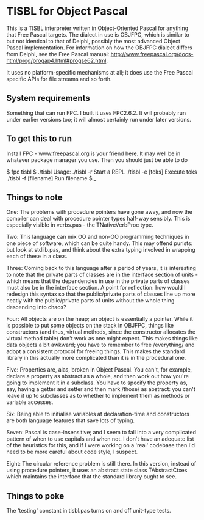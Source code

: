 TISBL for Object Pascal
=======================

This is a TISBL interpreter written in Object-Oriented Pascal for anything that Free Pascal targets.  The dialect in use is OBJFPC, which is similar to but not identical to that of Delphi, possibly the most advanced Object Pascal implementation.  For information on how the OBJFPC dialect differs from Delphi, see the Free Pascal manual: http://www.freepascal.org/docs-html/prog/progap4.html#progse62.html.

It uses no platform-specific mechanisms at all; it does use the Free Pascal specific APIs for file streams and so forth.


System requirements
-------------------

Something that can run FPC.  I built it uses FPC2.6.2.  It will probably run under earlier versions too; it will almost certainly run under later versions.


To get this to run
------------------

Install FPC - www.freepascal.org is your friend here.  It may well be in whatever package manager you use.  Then you should just be able to do

$ fpc tisbl
$ ./tisbl
Usage:
  ./tisbl -r              Start a REPL
  ./tisbl -e [toks]       Execute toks
  ./tisbl -f [filename]   Run filename
$ _


Things to note
--------------

One: The problems with procedure pointers have gone away, and now the compiler can deal with procedure pointer types half-way sensibly.  This is especially visible in verbs.pas - the TNativeVerbProc type.

Two: This language can mix OO and non-OO programming techniques in one piece of software, which can be quite handy.  This may offend purists: but look at stdlib.pas, and think about the extra typing involved in wrapping each of these in a class.

Three: Coming back to this language after a period of years, it is interesting to note that the private parts of classes are in the interface section of units - which means that the dependencies in use in the private parts of classes must also be in the interface section.  A point for reflection: how would I redesign this syntax so that the public/private parts of classes line up more neatly with the public/private parts of units without the whole thing descending into chaos?

Four: All objects are on the heap; an object is essentially a pointer.  While it is possible to put some objects on the stack in OBJFPC, things like constructors (and thus, virtual methods, since the constructor allocates the virtual method table) don't work as one might expect.  This makes things like data objects a bit awkward; you have to remember to free /everything/ and adopt a consistent protocol for freeing things.  This makes the standard library in this actually more complicated than it is in the procedural one.

Five: Properties are, alas, broken in Object Pascal.  You can't, for example, declare a property as abstract as a whole, and then work out how you're going to implement it in a subclass.  You have to specify the property as, say, having a getter and setter and then mark /those/ as abstract: you can't leave it up to subclasses as to whether to implement them as methods or variable accesses.

Six: Being able to initialise variables at declaration-time and constructors are both language features that save lots of typing.

Seven: Pascal is case-insensitive; and I seem to fall into a very complicated pattern of when to use capitals and when not.  I don't have an adequate list of the heuristics for this, and if I were working on a 'real' codebase then I'd need to be more careful about code style, I suspect.

Eight: The circular reference problem is still there.  In this version, instead of using procedure pointers, it uses an abstract state class TAbstractCtxes which maintains the interface that the standard library ought to see.

Things to poke
--------------

The 'testing' constant in tisbl.pas turns on and off unit-type tests.